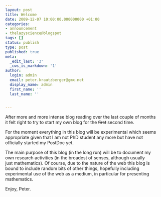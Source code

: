 ```yaml
---
layout: post
title: Welcome
date: 2009-12-07 10:00:00.000000000 +01:00
categories:
- announcement
- thelazyscience@blogspot
tags: []
status: publish
type: post
published: true
meta:
  _edit_last: '3'
  _cws_is_markdown: '1'
author:
  login: admin
  email: peter.krautzberger@gmx.net
  display_name: admin
  first_name: ''
  last_name: ''


---
```


After more and more intense blog reading over the last couple of months  
 it felt right to try to start my own blog for the <strike>first</strike> second time.

For the moment everything in this blog will be experimental which seems  
 appropriate given that I am not PhD student any more but have not  
 officially started my PostDoc yet.

The main purpose of this blog (in the long run) will be to document my  
 own research activities (in the broadest of senses, although usually  
 just mathematics). Of course, due to the nature of the web this blog is  
 bound to include random bits of other things, hopefully including  
 experimental use of the web as a medium, in particular for presenting  
 mathematics.

Enjoy, Peter.